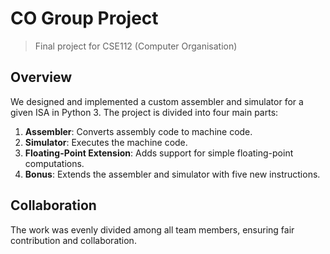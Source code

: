 # CO Group Project
> Final project for CSE112 (Computer Organisation)

## Overview

We designed and implemented a custom assembler and simulator for a given ISA in Python 3. The project is divided into four main parts:

1. **Assembler**: Converts assembly code to machine code.
2. **Simulator**: Executes the machine code.
3. **Floating-Point Extension**: Adds support for simple floating-point computations.
4. **Bonus**: Extends the assembler and simulator with five new instructions.

## Collaboration

The work was evenly divided among all team members, ensuring fair contribution and collaboration.
